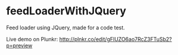 # feedLoaderWithJQuery

Feed loader using JQuery, made for a code test.

Live demo on Plunkr: http://plnkr.co/edit/gFlUZO6ao7RcZ3FTuSb2?p=preview

